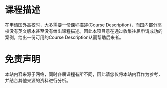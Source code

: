# 课程描述

在申请国外高校时，大多需要一份课程描述(Course Description)，而国内部分高校没有英文版本甚至没有给出课程描述。因此本项目意在通过收集往届申请成功的案例，给出一份可用的Course Description从而帮助后来者。

# 免责声明

本站内容来源于网络，同时各届课程有所不同，因此请您仅将本站内容作为参考，并结合其他来源的资料进行分析。
